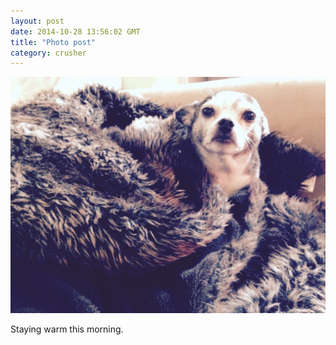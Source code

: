 ```yaml
---
layout: post
date: 2014-10-28 13:56:02 GMT
title: "Photo post"
category: crusher
---
```

![travisj](/images/bf2051a6e74d4f43d13691fe0752c0c36ce6f499dfec7021a259312a543a6ba0.jpg)

Staying warm this morning.
